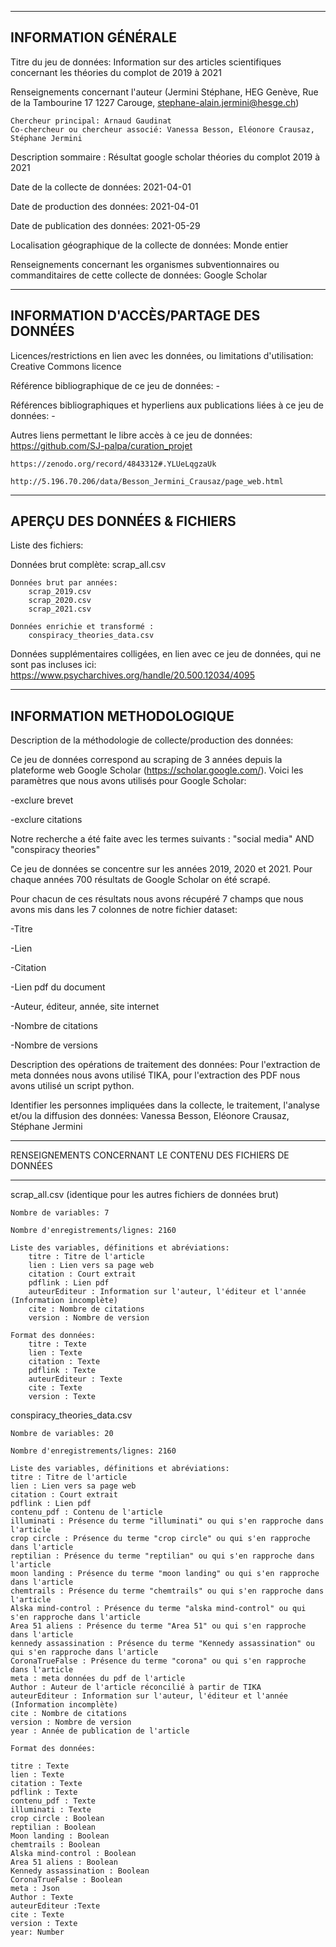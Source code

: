--------------------
INFORMATION GÉNÉRALE
--------------------

Titre du jeu de données: Information sur des articles scientifiques concernant les théories du complot de 2019 à 2021

Renseignements concernant l'auteur (Jermini Stéphane, HEG Genève, Rue de la Tambourine 17 1227 Carouge, stephane-alain.jermini@hesge.ch)

    Chercheur principal: Arnaud Gaudinat
    Co-chercheur ou chercheur associé: Vanessa Besson, Eléonore Crausaz, Stéphane Jermini 

Description sommaire : Résultat google scholar théories du complot 2019 à 2021 

Date de la collecte de données:  2021-04-01

Date de production des données: 2021-04-01

Date de publication des données: 2021-05-29

Localisation géographique de la collecte de données: Monde entier 

Renseignements concernant les organismes subventionnaires ou commanditaires de cette collecte de données: Google Scholar


--------------------------------------------------
INFORMATION D'ACCÈS/PARTAGE DES DONNÉES
-------------------------------------------------- 

Licences/restrictions en lien avec les données, ou limitations d'utilisation: Creative Commons licence

Référence bibliographique de ce jeu de données: -

Références bibliographiques et hyperliens aux publications liées à ce jeu de données: -

Autres liens permettant le libre accès à ce jeu de données:     
    https://github.com/SJ-palpa/curation_projet

    https://zenodo.org/record/4843312#.YLUeLqgzaUk

    http://5.196.70.206/data/Besson_Jermini_Crausaz/page_web.html                                

-----------------------------
APERÇU DES DONNÉES & FICHIERS
-----------------------------

Liste des fichiers:

Données brut complète:
    scrap_all.csv
    
    Données brut par années:
        scrap_2019.csv
        scrap_2020.csv
        scrap_2021.csv

    Données enrichie et transformé :
        conspiracy_theories_data.csv
        
            
Données supplémentaires colligées, en lien avec ce jeu de données, qui ne sont pas incluses ici: https://www.psycharchives.org/handle/20.500.12034/4095

--------------------------
INFORMATION METHODOLOGIQUE
--------------------------

Description de la méthodologie de collecte/production des données: 

Ce jeu de données correspond au scraping de 3 années depuis la plateforme web Google Scholar (https://scholar.google.com/). Voici les paramètres que nous avons utilisés pour Google Scholar: 

-exclure brevet

-exclure citations

Notre recherche a été faite avec les termes suivants : "social media" AND "conspiracy theories"

Ce jeu de données se concentre sur les années 2019, 2020 et 2021. Pour chaque années 700 résultats de Google Scholar on été scrapé.

Pour chacun de ces résultats nous avons récupéré 7 champs que nous avons mis dans les 7 colonnes de notre fichier dataset:

-Titre

-Lien

-Citation

-Lien pdf du document

-Auteur, éditeur, année, site internet

-Nombre de citations

-Nombre de versions


Description des opérations de traitement des données: Pour l'extraction de meta données nous avons utilisé TIKA, pour l'extraction des PDF nous avons utilisé un script python.

Identifier les personnes impliquées dans la collecte, le traitement, l'analyse et/ou la diffusion des données: Vanessa Besson, Eléonore Crausaz, Stéphane Jermini


------------------------------------------------------------
RENSEIGNEMENTS CONCERNANT LE CONTENU DES FICHIERS DE DONNÉES 

------------------------------------------------------------
scrap_all.csv (identique pour les autres fichiers de données brut)

    Nombre de variables: 7

    Nombre d'enregistrements/lignes: 2160

    Liste des variables, définitions et abréviations: 
        titre : Titre de l'article
        lien : Lien vers sa page web
        citation : Court extrait
        pdflink : Lien pdf
        auteurEditeur : Information sur l'auteur, l'éditeur et l'année (Information incomplète)
        cite : Nombre de citations
        version : Nombre de version

    Format des données:
        titre : Texte
        lien : Texte
        citation : Texte
        pdflink : Texte
        auteurEditeur : Texte
        cite : Texte
        version : Texte    

conspiracy_theories_data.csv

    Nombre de variables: 20

    Nombre d'enregistrements/lignes: 2160

    Liste des variables, définitions et abréviations:
    titre : Titre de l'article
    lien : Lien vers sa page web
    citation : Court extrait
    pdflink : Lien pdf
    contenu_pdf : Contenu de l'article
    illuminati : Présence du terme "illuminati" ou qui s'en rapproche dans l'article
    crop circle : Présence du terme "crop circle" ou qui s'en rapproche dans l'article
    reptilian : Présence du terme "reptilian" ou qui s'en rapproche dans l'article
    moon landing : Présence du terme "moon landing" ou qui s'en rapproche dans l'article
    chemtrails : Présence du terme "chemtrails" ou qui s'en rapproche dans l'article
    Alska mind-control : Présence du terme "alska mind-control" ou qui s'en rapproche dans l'article
    Area 51 aliens : Présence du terme "Area 51" ou qui s'en rapproche dans l'article
    kennedy assassination : Présence du terme "Kennedy assassination" ou qui s'en rapproche dans l'article
    CoronaTrueFalse : Présence du terme "corona" ou qui s'en rapproche dans l'article
    meta : meta données du pdf de l'article
    Author : Auteur de l'article réconcilié à partir de TIKA
    auteurEditeur : Information sur l'auteur, l'éditeur et l'année (Information incomplète)
    cite : Nombre de citations
    version : Nombre de version
    year : Année de publication de l'article
   
    Format des données:

    titre : Texte
    lien : Texte
    citation : Texte
    pdflink : Texte
    contenu_pdf : Texte
    illuminati : Texte
    crop circle : Boolean
    reptilian : Boolean
    Moon landing : Boolean
    chemtrails : Boolean
    Alska mind-control : Boolean
    Area 51 aliens : Boolean
    Kennedy assassination : Boolean
    CoronaTrueFalse : Boolean
    meta : Json
    Author : Texte
    auteurEditeur :Texte
    cite : Texte
    version : Texte
    year: Number
